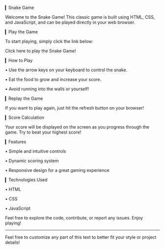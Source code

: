 

▎Snake Game

Welcome to the Snake Game! This classic game is built using HTML, CSS, and JavaScript, and can be played directly in your web browser.

▎Play the Game

To start playing, simply click the link below:

Click here to play the Snake Game!

▎How to Play

• Use the arrow keys on your keyboard to control the snake.

• Eat the food to grow and increase your score.

• Avoid running into the walls or yourself!

▎Replay the Game

If you want to play again, just hit the refresh button on your browser!

▎Score Calculation

Your score will be displayed on the screen as you progress through the game. Try to beat your highest score!

▎Features

• Simple and intuitive controls

• Dynamic scoring system

• Responsive design for a great gaming experience

▎Technologies Used

• HTML

• CSS

• JavaScript

Feel free to explore the code, contribute, or report any issues. Enjoy playing!

---

Feel free to customize any part of this text to better fit your style or project details!
